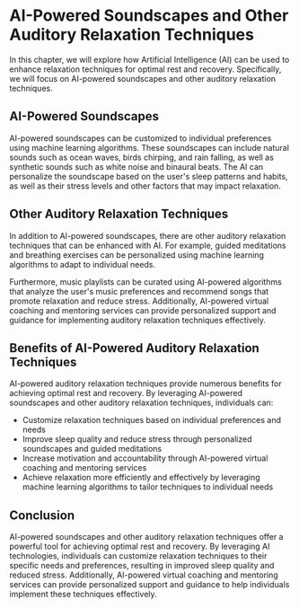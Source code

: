 AI-Powered Soundscapes and Other Auditory Relaxation Techniques
===================================================================================================================

In this chapter, we will explore how Artificial Intelligence (AI) can be used to enhance relaxation techniques for optimal rest and recovery. Specifically, we will focus on AI-powered soundscapes and other auditory relaxation techniques.

AI-Powered Soundscapes
----------------------

AI-powered soundscapes can be customized to individual preferences using machine learning algorithms. These soundscapes can include natural sounds such as ocean waves, birds chirping, and rain falling, as well as synthetic sounds such as white noise and binaural beats. The AI can personalize the soundscape based on the user's sleep patterns and habits, as well as their stress levels and other factors that may impact relaxation.

Other Auditory Relaxation Techniques
------------------------------------

In addition to AI-powered soundscapes, there are other auditory relaxation techniques that can be enhanced with AI. For example, guided meditations and breathing exercises can be personalized using machine learning algorithms to adapt to individual needs.

Furthermore, music playlists can be curated using AI-powered algorithms that analyze the user's music preferences and recommend songs that promote relaxation and reduce stress. Additionally, AI-powered virtual coaching and mentoring services can provide personalized support and guidance for implementing auditory relaxation techniques effectively.

Benefits of AI-Powered Auditory Relaxation Techniques
-----------------------------------------------------

AI-powered auditory relaxation techniques provide numerous benefits for achieving optimal rest and recovery. By leveraging AI-powered soundscapes and other auditory relaxation techniques, individuals can:

* Customize relaxation techniques based on individual preferences and needs
* Improve sleep quality and reduce stress through personalized soundscapes and guided meditations
* Increase motivation and accountability through AI-powered virtual coaching and mentoring services
* Achieve relaxation more efficiently and effectively by leveraging machine learning algorithms to tailor techniques to individual needs

Conclusion
----------

AI-powered soundscapes and other auditory relaxation techniques offer a powerful tool for achieving optimal rest and recovery. By leveraging AI technologies, individuals can customize relaxation techniques to their specific needs and preferences, resulting in improved sleep quality and reduced stress. Additionally, AI-powered virtual coaching and mentoring services can provide personalized support and guidance to help individuals implement these techniques effectively.
